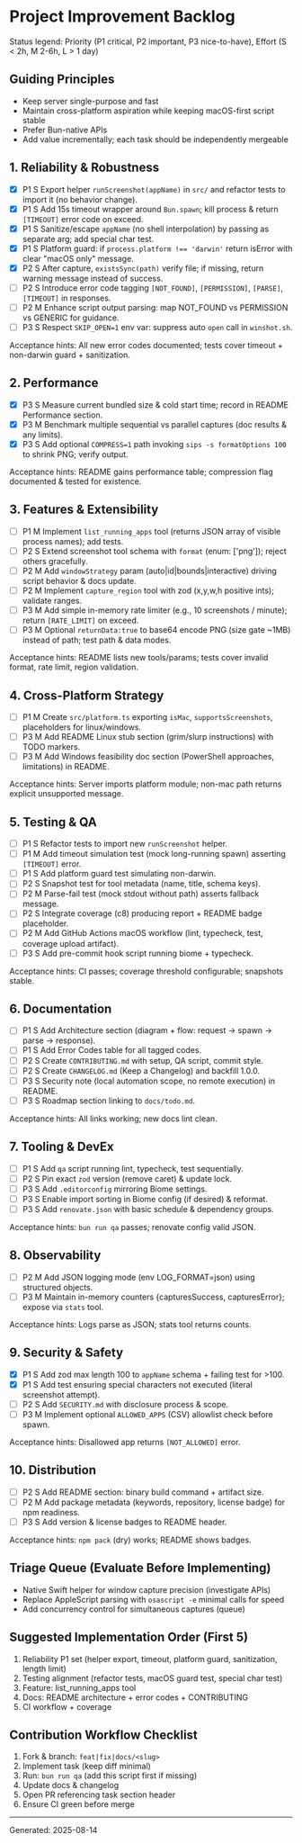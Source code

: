 # Project Improvement Backlog

Status legend: Priority (P1 critical, P2 important, P3 nice-to-have), Effort (S < 2h, M 2-6h, L > 1 day)

## Guiding Principles

- Keep server single-purpose and fast
- Maintain cross-platform aspiration while keeping macOS-first script stable
- Prefer Bun-native APIs
- Add value incrementally; each task should be independently mergeable

## 1. Reliability & Robustness

- [x] P1 S Export helper `runScreenshot(appName)` in `src/` and refactor tests to import it (no behavior change).
- [x] P1 S Add 15s timeout wrapper around `Bun.spawn`; kill process & return `[TIMEOUT]` error code on exceed.
- [x] P1 S Sanitize/escape `appName` (no shell interpolation) by passing as separate arg; add special char test.
- [x] P1 S Platform guard: if `process.platform !== 'darwin'` return isError with clear "macOS only" message.
- [x] P2 S After capture, `existsSync(path)` verify file; if missing, return warning message instead of success.
- [ ] P2 S Introduce error code tagging `[NOT_FOUND]`, `[PERMISSION]`, `[PARSE]`, `[TIMEOUT]` in responses.
- [ ] P2 M Enhance script output parsing: map NOT_FOUND vs PERMISSION vs GENERIC for guidance.
- [ ] P3 S Respect `SKIP_OPEN=1` env var: suppress auto `open` call in `winshot.sh`.

Acceptance hints: All new error codes documented; tests cover timeout + non-darwin guard + sanitization.

## 2. Performance

- [x] P3 S Measure current bundled size & cold start time; record in README Performance section.
- [x] P3 M Benchmark multiple sequential vs parallel captures (doc results & any limits).
- [x] P3 S Add optional `COMPRESS=1` path invoking `sips -s formatOptions 100` to shrink PNG; verify output.

Acceptance hints: README gains performance table; compression flag documented & tested for existence.

## 3. Features & Extensibility

- [ ] P1 M Implement `list_running_apps` tool (returns JSON array of visible process names); add tests.
- [ ] P2 S Extend screenshot tool schema with `format` (enum: ['png']); reject others gracefully.
- [ ] P2 M Add `windowStrategy` param (auto|id|bounds|interactive) driving script behavior & docs update.
- [ ] P2 M Implement `capture_region` tool with zod (x,y,w,h positive ints); validate ranges.
- [ ] P3 M Add simple in-memory rate limiter (e.g., 10 screenshots / minute); return `[RATE_LIMIT]` on exceed.
- [ ] P3 M Optional `returnData:true` to base64 encode PNG (size gate ~1MB) instead of path; test path & data modes.

Acceptance hints: README lists new tools/params; tests cover invalid format, rate limit, region validation.

## 4. Cross-Platform Strategy

- [ ] P1 M Create `src/platform.ts` exporting `isMac`, `supportsScreenshots`, placeholders for linux/windows.
- [ ] P3 M Add README Linux stub section (grim/slurp instructions) with TODO markers.
- [ ] P3 M Add Windows feasibility doc section (PowerShell approaches, limitations) in README.

Acceptance hints: Server imports platform module; non-mac path returns explicit unsupported message.

## 5. Testing & QA

- [ ] P1 S Refactor tests to import new `runScreenshot` helper.
- [ ] P1 M Add timeout simulation test (mock long-running spawn) asserting `[TIMEOUT]` error.
- [ ] P1 S Add platform guard test simulating non-darwin.
- [ ] P2 S Snapshot test for tool metadata (name, title, schema keys).
- [ ] P2 M Parse-fail test (mock stdout without path) asserts fallback message.
- [ ] P2 S Integrate coverage (c8) producing report + README badge placeholder.
- [ ] P2 M Add GitHub Actions macOS workflow (lint, typecheck, test, coverage upload artifact).
- [ ] P3 S Add pre-commit hook script running biome + typecheck.

Acceptance hints: CI passes; coverage threshold configurable; snapshots stable.

## 6. Documentation

- [ ] P1 S Add Architecture section (diagram + flow: request -> spawn -> parse -> response).
- [ ] P1 S Add Error Codes table for all tagged codes.
- [ ] P2 S Create `CONTRIBUTING.md` with setup, QA script, commit style.
- [ ] P2 S Create `CHANGELOG.md` (Keep a Changelog) and backfill 1.0.0.
- [ ] P3 S Security note (local automation scope, no remote execution) in README.
- [ ] P3 S Roadmap section linking to `docs/todo.md`.

Acceptance hints: All links working; new docs lint clean.

## 7. Tooling & DevEx

- [ ] P1 S Add `qa` script running lint, typecheck, test sequentially.
- [ ] P2 S Pin exact `zod` version (remove caret) & update lock.
- [ ] P3 S Add `.editorconfig` mirroring Biome settings.
- [ ] P3 S Enable import sorting in Biome config (if desired) & reformat.
- [ ] P3 S Add `renovate.json` with basic schedule & dependency groups.

Acceptance hints: `bun run qa` passes; renovate config valid JSON.

## 8. Observability

- [ ] P2 M Add JSON logging mode (env LOG_FORMAT=json) using structured objects.
- [ ] P3 M Maintain in-memory counters {capturesSuccess, capturesError}; expose via `stats` tool.

Acceptance hints: Logs parse as JSON; stats tool returns counts.

## 9. Security & Safety

- [x] P1 S Add zod max length 100 to `appName` schema + failing test for >100.
- [x] P1 S Add test ensuring special characters not executed (literal screenshot attempt).
- [ ] P2 S Add `SECURITY.md` with disclosure process & scope.
- [ ] P3 M Implement optional `ALLOWED_APPS` (CSV) allowlist check before spawn.

Acceptance hints: Disallowed app returns `[NOT_ALLOWED]` error.

## 10. Distribution

- [ ] P2 S Add README section: binary build command + artifact size.
- [ ] P2 M Add package metadata (keywords, repository, license badge) for npm readiness.
- [ ] P3 S Add version & license badges to README header.

Acceptance hints: `npm pack` (dry) works; README shows badges.

## Triage Queue (Evaluate Before Implementing)

- Native Swift helper for window capture precision (investigate APIs)
- Replace AppleScript parsing with `osascript -e` minimal calls for speed
- Add concurrency control for simultaneous captures (queue)

## Suggested Implementation Order (First 5)

1. Reliability P1 set (helper export, timeout, platform guard, sanitization, length limit)
2. Testing alignment (refactor tests, macOS guard test, special char test)
3. Feature: list_running_apps tool
4. Docs: README architecture + error codes + CONTRIBUTING
5. CI workflow + coverage

## Contribution Workflow Checklist

1. Fork & branch: `feat|fix|docs/<slug>`
2. Implement task (keep diff minimal)
3. Run: `bun run qa` (add this script first if missing)
4. Update docs & changelog
5. Open PR referencing task section header
6. Ensure CI green before merge

---
Generated: 2025-08-14
